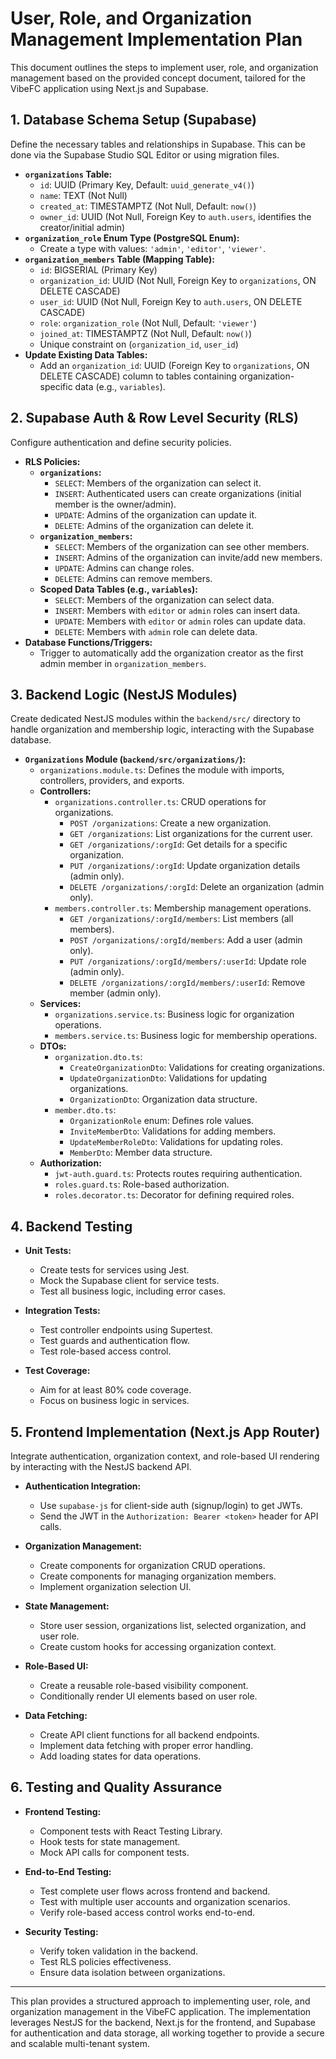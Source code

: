 # User, Role, and Organization Management Implementation Plan

This document outlines the steps to implement user, role, and organization management based on the provided concept document, tailored for the VibeFC application using Next.js and Supabase.

## 1. Database Schema Setup (Supabase)

Define the necessary tables and relationships in Supabase. This can be done via the Supabase Studio SQL Editor or using migration files.

- **`organizations` Table:**
    - `id`: UUID (Primary Key, Default: `uuid_generate_v4()`)
    - `name`: TEXT (Not Null)
    - `created_at`: TIMESTAMPTZ (Not Null, Default: `now()`)
    - `owner_id`: UUID (Not Null, Foreign Key to `auth.users`, identifies the creator/initial admin)
- **`organization_role` Enum Type (PostgreSQL Enum):**
    - Create a type with values: `'admin'`, `'editor'`, `'viewer'`.
- **`organization_members` Table (Mapping Table):**
    - `id`: BIGSERIAL (Primary Key)
    - `organization_id`: UUID (Not Null, Foreign Key to `organizations`, ON DELETE CASCADE)
    - `user_id`: UUID (Not Null, Foreign Key to `auth.users`, ON DELETE CASCADE)
    - `role`: `organization_role` (Not Null, Default: `'viewer'`)
    - `joined_at`: TIMESTAMPTZ (Not Null, Default: `now()`)
    - Unique constraint on (`organization_id`, `user_id`)
- **Update Existing Data Tables:**
    - Add an `organization_id`: UUID (Foreign Key to `organizations`, ON DELETE CASCADE) column to tables containing organization-specific data (e.g., `variables`).

## 2. Supabase Auth & Row Level Security (RLS)

Configure authentication and define security policies.

- **RLS Policies:**
    - **`organizations`:**
        - `SELECT`: Members of the organization can select it.
        - `INSERT`: Authenticated users can create organizations (initial member is the owner/admin).
        - `UPDATE`: Admins of the organization can update it.
        - `DELETE`: Admins of the organization can delete it.
    - **`organization_members`:**
        - `SELECT`: Members of the organization can see other members.
        - `INSERT`: Admins of the organization can invite/add new members.
        - `UPDATE`: Admins can change roles.
        - `DELETE`: Admins can remove members.
    - **Scoped Data Tables (e.g., `variables`):**
        - `SELECT`: Members of the organization can select data.
        - `INSERT`: Members with `editor` or `admin` roles can insert data.
        - `UPDATE`: Members with `editor` or `admin` roles can update data.
        - `DELETE`: Members with `admin` role can delete data.
- **Database Functions/Triggers:**
    - Trigger to automatically add the organization creator as the first admin member in `organization_members`.

## 3. Backend Logic (NestJS Modules)

Create dedicated NestJS modules within the `backend/src/` directory to handle organization and membership logic, interacting with the Supabase database.

- **`Organizations` Module (`backend/src/organizations/`):**
    - `organizations.module.ts`: Defines the module with imports, controllers, providers, and exports.
    - **Controllers:**
        - `organizations.controller.ts`: CRUD operations for organizations.
            - `POST /organizations`: Create a new organization.
            - `GET /organizations`: List organizations for the current user.
            - `GET /organizations/:orgId`: Get details for a specific organization.
            - `PUT /organizations/:orgId`: Update organization details (admin only).
            - `DELETE /organizations/:orgId`: Delete an organization (admin only).
        - `members.controller.ts`: Membership management operations.
            - `GET /organizations/:orgId/members`: List members (all members).
            - `POST /organizations/:orgId/members`: Add a user (admin only).
            - `PUT /organizations/:orgId/members/:userId`: Update role (admin only).
            - `DELETE /organizations/:orgId/members/:userId`: Remove member (admin only).
    - **Services:**
        - `organizations.service.ts`: Business logic for organization operations.
        - `members.service.ts`: Business logic for membership operations.
    - **DTOs:**
        - `organization.dto.ts`: 
            - `CreateOrganizationDto`: Validations for creating organizations.
            - `UpdateOrganizationDto`: Validations for updating organizations.
            - `OrganizationDto`: Organization data structure.
        - `member.dto.ts`: 
            - `OrganizationRole` enum: Defines role values.
            - `InviteMemberDto`: Validations for adding members.
            - `UpdateMemberRoleDto`: Validations for updating roles.
            - `MemberDto`: Member data structure.
    - **Authorization:**
        - `jwt-auth.guard.ts`: Protects routes requiring authentication.
        - `roles.guard.ts`: Role-based authorization.
        - `roles.decorator.ts`: Decorator for defining required roles.

## 4. Backend Testing

- **Unit Tests:**
    - Create tests for services using Jest.
    - Mock the Supabase client for service tests.
    - Test all business logic, including error cases.

- **Integration Tests:**
    - Test controller endpoints using Supertest.
    - Test guards and authentication flow.
    - Test role-based access control.

- **Test Coverage:**
    - Aim for at least 80% code coverage.
    - Focus on business logic in services.

## 5. Frontend Implementation (Next.js App Router)

Integrate authentication, organization context, and role-based UI rendering by interacting with the NestJS backend API.

- **Authentication Integration:**
    - Use `supabase-js` for client-side auth (signup/login) to get JWTs.
    - Send the JWT in the `Authorization: Bearer <token>` header for API calls.

- **Organization Management:**
    - Create components for organization CRUD operations.
    - Create components for managing organization members.
    - Implement organization selection UI.

- **State Management:**
    - Store user session, organizations list, selected organization, and user role.
    - Create custom hooks for accessing organization context.

- **Role-Based UI:**
    - Create a reusable role-based visibility component.
    - Conditionally render UI elements based on user role.

- **Data Fetching:**
    - Create API client functions for all backend endpoints.
    - Implement data fetching with proper error handling.
    - Add loading states for data operations.

## 6. Testing and Quality Assurance

- **Frontend Testing:**
    - Component tests with React Testing Library.
    - Hook tests for state management.
    - Mock API calls for component tests.

- **End-to-End Testing:**
    - Test complete user flows across frontend and backend.
    - Test with multiple user accounts and organization scenarios.
    - Verify role-based access control works end-to-end.

- **Security Testing:**
    - Verify token validation in the backend.
    - Test RLS policies effectiveness.
    - Ensure data isolation between organizations.

---

This plan provides a structured approach to implementing user, role, and organization management in the VibeFC application. The implementation leverages NestJS for the backend, Next.js for the frontend, and Supabase for authentication and data storage, all working together to provide a secure and scalable multi-tenant system. 